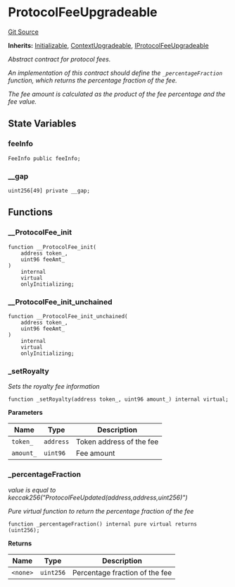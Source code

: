 # ProtocolFeeUpgradeable
[Git Source](https://github.com/ContractLabs/foundry-bountykinds-contract/blob/67e6855d3beabdf242cc0b51d9e53b087a5235b9/src/oz-custom/internal-upgradeable/ProtocolFeeUpgradeable.sol)

**Inherits:**
[Initializable](/src/oz-custom/oz-upgradeable/proxy/utils/Initializable.sol/abstract.Initializable.md), [ContextUpgradeable](/src/oz-custom/oz-upgradeable/utils/ContextUpgradeable.sol/abstract.ContextUpgradeable.md), [IProtocolFeeUpgradeable](/src/oz-custom/internal-upgradeable/interfaces/IProtocolFeeUpgradeable.sol/interface.IProtocolFeeUpgradeable.md)

*Abstract contract for protocol fees.*

*An implementation of this contract should define the
`_percentageFraction` function, which returns the
percentage fraction of the fee.*

*The fee amount is calculated as the product of the fee percentage and
the fee value.*


## State Variables
### feeInfo

```solidity
FeeInfo public feeInfo;
```


### __gap

```solidity
uint256[49] private __gap;
```


## Functions
### __ProtocolFee_init


```solidity
function __ProtocolFee_init(
    address token_,
    uint96 feeAmt_
)
    internal
    virtual
    onlyInitializing;
```

### __ProtocolFee_init_unchained


```solidity
function __ProtocolFee_init_unchained(
    address token_,
    uint96 feeAmt_
)
    internal
    virtual
    onlyInitializing;
```

### _setRoyalty

*Sets the royalty fee information*


```solidity
function _setRoyalty(address token_, uint96 amount_) internal virtual;
```
**Parameters**

|Name|Type|Description|
|----|----|-----------|
|`token_`|`address`|Token address of the fee|
|`amount_`|`uint96`|Fee amount|


### _percentageFraction

*value is equal to
keccak256("ProtocolFeeUpdated(address,address,uint256)")*

*Pure virtual function to return the percentage fraction of the fee*


```solidity
function _percentageFraction() internal pure virtual returns (uint256);
```
**Returns**

|Name|Type|Description|
|----|----|-----------|
|`<none>`|`uint256`|Percentage fraction of the fee|


